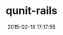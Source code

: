 ---
layout: post
title:  "qunit-rails"
repo:   "frodsan/qunit-rails"
date:   2015-02-18 17:17:55
gemurl: https://github.com/frodsan/qunit-rails
---